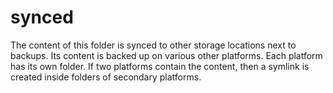 # synced

The content of this folder is synced to other storage locations next to backups. Its content is backed up on various other platforms.
Each platform has its own folder. If two platforms contain the content, then a symlink is created inside
folders of secondary platforms.
